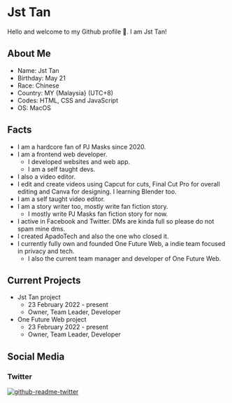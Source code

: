 # Jst Tan
Hello and welcome to my Github profile 👋. I am Jst Tan! 

## About Me
- Name: Jst Tan
- Birthday: May 21
- Race: Chinese
- Country: MY {Malaysia} (UTC+8)
- Codes: HTML, CSS and JavaScript
- OS: MacOS

## Facts
- I am a hardcore fan of PJ Masks since 2020. 
- I am a frontend web developer. 
  - I developed websites and web app. 
  - I am a self taught devs. 
-  I also a video editor.
  -  I edit and create videos using Capcut for cuts, Final Cut Pro for overall editing and Canva for designing. I learning Blender too. 
  -  I am a self taught video editor. 
- I am a story writer too, mostly write fan fiction story. 
  - I mostly write PJ Masks fan fiction story for now. 
- I active in Facebook and Twitter. DMs are kinda full so please do not spam mine dms. 
- I created ApadoTech and also the one who closed it. 
- I currently fully own and founded One Future Web, a indie team focused in privacy and tech. 
  - I also the current team manager and developer of One Future Web.  


## Current Projects
- Jst Tan project
  - 23 February 2022 - present
  - Owner, Team Leader, Developer
- One Future Web project
  - 23 February 2022 - present
  - Owner, Team Leader, Developer 

## Social Media
### Twitter
[![github-readme-twitter](https://github-readme-twitter.gazf.vercel.app/api?id=jestonjst)](https://github.com/gazf/github-readme-twitter)
